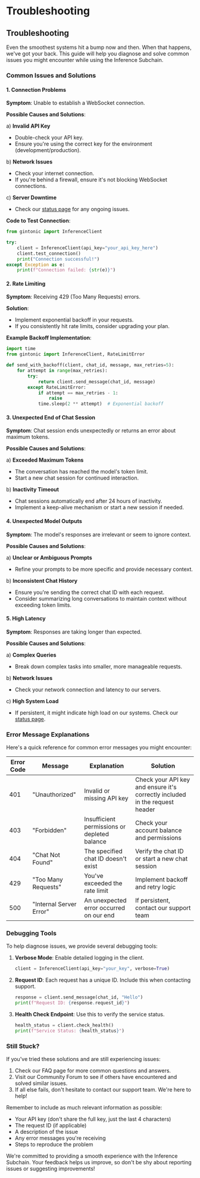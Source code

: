 # Troubleshooting

## Troubleshooting

Even the smoothest systems hit a bump now and then. When that happens, we've got your back. This guide will help you diagnose and solve common issues you might encounter while using the Inference Subchain.

### Common Issues and Solutions

#### 1. Connection Problems

**Symptom**: Unable to establish a WebSocket connection.

**Possible Causes and Solutions**:

a) **Invalid API Key**

* Double-check your API key.
* Ensure you're using the correct key for the environment (development/production).

b) **Network Issues**

* Check your internet connection.
* If you're behind a firewall, ensure it's not blocking WebSocket connections.

c) **Server Downtime**

* Check our [status page](https://status.gintonic.ai) for any ongoing issues.

**Code to Test Connection**:

```python
from gintonic import InferenceClient

try:
    client = InferenceClient(api_key="your_api_key_here")
    client.test_connection()
    print("Connection successful!")
except Exception as e:
    print(f"Connection failed: {str(e)}")
```

#### 2. Rate Limiting

**Symptom**: Receiving 429 (Too Many Requests) errors.

**Solution**:

* Implement exponential backoff in your requests.
* If you consistently hit rate limits, consider upgrading your plan.

**Example Backoff Implementation**:

```python
import time
from gintonic import InferenceClient, RateLimitError

def send_with_backoff(client, chat_id, message, max_retries=5):
    for attempt in range(max_retries):
        try:
            return client.send_message(chat_id, message)
        except RateLimitError:
            if attempt == max_retries - 1:
                raise
            time.sleep(2 ** attempt)  # Exponential backoff
```

#### 3. Unexpected End of Chat Session

**Symptom**: Chat session ends unexpectedly or returns an error about maximum tokens.

**Possible Causes and Solutions**:

a) **Exceeded Maximum Tokens**

* The conversation has reached the model's token limit.
* Start a new chat session for continued interaction.

b) **Inactivity Timeout**

* Chat sessions automatically end after 24 hours of inactivity.
* Implement a keep-alive mechanism or start a new session if needed.

#### 4. Unexpected Model Outputs

**Symptom**: The model's responses are irrelevant or seem to ignore context.

**Possible Causes and Solutions**:

a) **Unclear or Ambiguous Prompts**

* Refine your prompts to be more specific and provide necessary context.

b) **Inconsistent Chat History**

* Ensure you're sending the correct chat ID with each request.
* Consider summarizing long conversations to maintain context without exceeding token limits.

#### 5. High Latency

**Symptom**: Responses are taking longer than expected.

**Possible Causes and Solutions**:

a) **Complex Queries**

* Break down complex tasks into smaller, more manageable requests.

b) **Network Issues**

* Check your network connection and latency to our servers.

c) **High System Load**

* If persistent, it might indicate high load on our systems. Check our [status page](https://status.gintonic.ai).

### Error Message Explanations

Here's a quick reference for common error messages you might encounter:

| Error Code | Message                 | Explanation                                  | Solution                                                                    |
| ---------- | ----------------------- | -------------------------------------------- | --------------------------------------------------------------------------- |
| 401        | "Unauthorized"          | Invalid or missing API key                   | Check your API key and ensure it's correctly included in the request header |
| 403        | "Forbidden"             | Insufficient permissions or depleted balance | Check your account balance and permissions                                  |
| 404        | "Chat Not Found"        | The specified chat ID doesn't exist          | Verify the chat ID or start a new chat session                              |
| 429        | "Too Many Requests"     | You've exceeded the rate limit               | Implement backoff and retry logic                                           |
| 500        | "Internal Server Error" | An unexpected error occurred on our end      | If persistent, contact our support team                                     |

### Debugging Tools

To help diagnose issues, we provide several debugging tools:

1.  **Verbose Mode**: Enable detailed logging in the client.

    ```python
    client = InferenceClient(api_key="your_key", verbose=True)
    ```
2.  **Request ID**: Each request has a unique ID. Include this when contacting support.

    ```python
    response = client.send_message(chat_id, "Hello")
    print(f"Request ID: {response.request_id}")
    ```
3.  **Health Check Endpoint**: Use this to verify the service status.

    ```python
    health_status = client.check_health()
    print(f"Service Status: {health_status}")
    ```

### Still Stuck?

If you've tried these solutions and are still experiencing issues:

1. Check our FAQ page for more common questions and answers.
2. Visit our Community Forum to see if others have encountered and solved similar issues.
3. If all else fails, don't hesitate to contact our support team. We're here to help!

Remember to include as much relevant information as possible:

* Your API key (don't share the full key, just the last 4 characters)
* The request ID (if applicable)
* A description of the issue
* Any error messages you're receiving
* Steps to reproduce the problem

We're committed to providing a smooth experience with the Inference Subchain. Your feedback helps us improve, so don't be shy about reporting issues or suggesting improvements!
